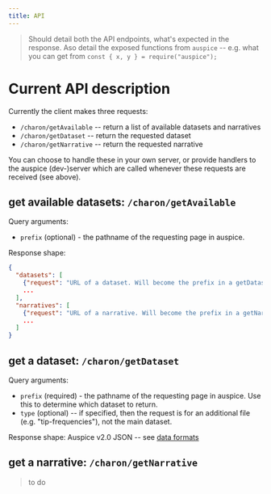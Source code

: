 ```yaml
---
title: API
---
```


> Should detail both the API endpoints, what's expected in the response.
Aso detail the exposed functions from `auspice` -- e.g. what you can get from `const { x, y } = require("auspice");`


# Current API description

Currently the client makes three requests:
* `/charon/getAvailable` -- return a list of available datasets and narratives
* `/charon/getDataset` -- return the requested dataset
* `/charon/getNarrative` -- return the requested narrative

You can choose to handle these in your own server, or provide handlers to the auspice (dev-)server which are called whenever these requests are received (see above).


## get available datasets: `/charon/getAvailable`

Query arguments:
* `prefix` (optional) - the pathname of the requesting page in auspice.

Response shape:
```json
{
  "datasets": [
    {"request": "URL of a dataset. Will become the prefix in a getDataset request"},
    ...
  ],
  "narratives": [
    {"request": "URL of a narrative. Will become the prefix in a getNarrative request"},
    ...
  ]
}
```

## get a dataset: `/charon/getDataset`

Query arguments:
* `prefix` (required) - the pathname of the requesting page in auspice. Use this to determine which dataset to return.
* `type` (optional) -- if specified, then the request is for an additional file (e.g. "tip-frequencies"), not the main dataset.

Response shape:
Auspice v2.0 JSON -- see [data formats](introduction/data-formats.md)


## get a narrative: `/charon/getNarrative`
> to do
